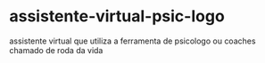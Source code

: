# assistente-virtual-psic-logo
assistente virtual que utiliza a ferramenta de psicologo ou coaches chamado de roda da vida
